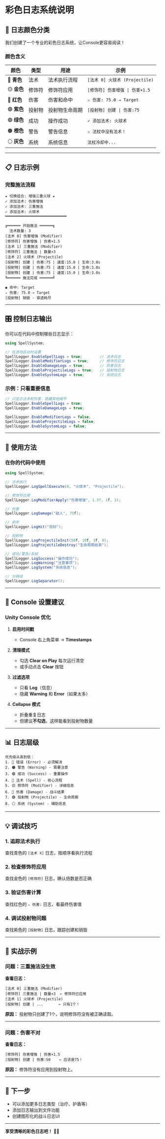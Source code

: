 # 彩色日志系统说明

## 🎨 日志颜色分类

我们创建了一个专业的彩色日志系统，让Console更容易阅读！

### 颜色含义

| 颜色 | 类型 | 用途 | 示例 |
|------|------|------|------|
| 🔵 **青色** | 法术 | 法术执行流程 | `[法术 0] 火球术 (Projectile)` |
| 🟡 **金色** | 修饰符 | 修饰符应用 | `[修饰符] 伤害增强 \| 伤害×1.5` |
| 🔴 **红色** | 伤害 | 伤害和命中 | `⚔ 伤害: 75.0 → Target` |
| 🟣 **紫色** | 投射物 | 投射物生命周期 | `[投射物] 创建 \| 伤害:75` |
| 🟢 **绿色** | 成功 | 操作成功 | `✓ 添加法术: 火球术` |
| 🟠 **橙色** | 警告 | 警告信息 | `⚠ 法杖中没有法术！` |
| ⚪ **灰色** | 系统 | 系统信息 | `法杖冷却中...` |

---

## 📋 日志示例

### 完整施法流程

```
★ 切换组合: 增强三重火球 ★
✓ 添加法术: 伤害增强
✓ 添加法术: 三重施法
✓ 添加法术: 火球术
━━━━━━━━━━━━━━━━━━━━━━━━━━━━

╔══════ 开始施法 ══════╗
  法术数量: 3
[法术 0] 伤害增强 (Modifier)
[修饰符] 伤害增强 | 伤害×1.5
[法术 1] 三重施法 (Modifier)
[修饰符] 三重施法 | 数量×3
[法术 2] 火球术 (Projectile)
[投射物] 创建 | 伤害:75 | 速度:15.0 | 生命:3.0s
[投射物] 创建 | 伤害:75 | 速度:15.0 | 生命:3.0s
[投射物] 创建 | 伤害:75 | 速度:15.0 | 生命:3.0s
╚══════ 施法完成 ══════╝

◉ 命中: Target
⚔ 伤害: 75.0 → Target
[投射物] 销毁 - 穿透耗尽
```

---

## 🎛️ 控制日志输出

你可以在代码中控制哪些日志显示：

```csharp
using SpellSystem;

// 在游戏启动时设置
SpellLogger.EnableSpellLogs = true;        // 法术日志
SpellLogger.EnableModifierLogs = true;     // 修饰符日志
SpellLogger.EnableDamageLogs = true;       // 伤害日志
SpellLogger.EnableProjectileLogs = true;   // 投射物日志
SpellLogger.EnableSystemLogs = true;       // 系统日志
```

### 示例：只看重要信息

```csharp
// 只显示法术和伤害，隐藏其他细节
SpellLogger.EnableSpellLogs = true;
SpellLogger.EnableDamageLogs = true;

SpellLogger.EnableModifierLogs = false;
SpellLogger.EnableProjectileLogs = false;
SpellLogger.EnableSystemLogs = false;
```

---

## 🔧 使用方法

### 在你的代码中使用

```csharp
using SpellSystem;

// 法术执行
SpellLogger.LogSpellExecute(0, "火球术", "Projectile");

// 修饰符应用
SpellLogger.LogModifierApply("伤害增强", 1.5f, 1f, 1);

// 伤害
SpellLogger.LogDamage("敌人", 75f);

// 命中
SpellLogger.LogHit("目标");

// 投射物
SpellLogger.LogProjectileInit(50f, 10f, 3f, 0);
SpellLogger.LogProjectileDestroy("生命周期结束");

// 成功/警告/系统
SpellLogger.LogSuccess("操作成功");
SpellLogger.LogWarning("注意事项");
SpellLogger.LogSystem("系统信息");

// 分隔线
SpellLogger.LogSeparator();
```

---

## 🎨 Console 设置建议

### Unity Console 优化

1. **启用时间戳**
   - Console 右上角菜单 → **Timestamps**

2. **清理模式**
   - 勾选 **Clear on Play** 每次运行清空
   - 或手动点击 **Clear** 按钮

3. **过滤选项**
   - 只看 **Log**（信息）
   - 隐藏 **Warning** 和 **Error**（如果太多）

4. **Collapse 模式**
   - 折叠重复日志
   - 但建议**不勾选**，这样能看到投射物数量

---

## 📊 日志层级

```
优先级从高到低：
1. 🔴 错误 (Error) - 必须解决
2. 🟠 警告 (Warning) - 需要注意
3. 🟢 成功 (Success) - 重要操作
4. 🔵 法术 (Spell) - 核心流程
5. 🟡 修饰符 (Modifier) - 详细信息
6. 🔴 伤害 (Damage) - 战斗结果
7. 🟣 投射物 (Projectile) - 生命周期
8. ⚪ 系统 (System) - 辅助信息
```

---

## 💡 调试技巧

### 1. 追踪法术执行
查找青色的 `[法术 X]` 日志，按顺序看执行流程

### 2. 检查修饰符应用
查找金色的 `[修饰符]` 日志，确认倍数是否正确

### 3. 验证伤害计算
查找红色的 `⚔ 伤害:` 日志，看最终伤害值

### 4. 调试投射物问题
查找紫色的 `[投射物]` 日志，跟踪创建和销毁

---

## 🎯 实战示例

### 问题：三重施法没生效

**查看日志：**
```
[法术 0] 三重施法 (Modifier)
[修饰符] 三重施法 | 数量×3  ← 修饰符已应用
[法术 1] 火球术 (Projectile)
[投射物] 创建 | ...       ← 只有1个！
```

**原因：** 投射物只创建了1个，说明修饰符没有被正确读取。

---

### 问题：伤害不对

**查看日志：**
```
[修饰符] 伤害增强 | 伤害×1.5
[投射物] 创建 | 伤害:50    ← 应该是75！
```

**原因：** 修饰符没有应用到投射物上。

---

## 🚀 下一步

- 可以添加更多日志类型（治疗、护盾等）
- 添加日志输出到文件功能
- 创建图形化的战斗日志UI

---

**享受清晰的彩色日志吧！** 🎨✨

